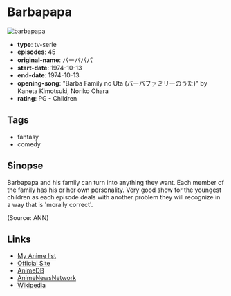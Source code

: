 # Barbapapa

![barbapapa](https://cdn.myanimelist.net/images/anime/7/3921.jpg)

-   **type**: tv-serie
-   **episodes**: 45
-   **original-name**: バーバパパ
-   **start-date**: 1974-10-13
-   **end-date**: 1974-10-13
-   **opening-song**: "Barba Family no Uta (バーバファミリーのうた)" by Kaneta Kimotsuki, Noriko Ohara
-   **rating**: PG - Children

## Tags

-   fantasy
-   comedy

## Sinopse

Barbapapa and his family can turn into anything they want. Each member of the family has his or her own personality. Very good show for the youngest children as each episode deals with another problem they will recognize in a way that is 'morally correct'.

(Source: ANN)

## Links

-   [My Anime list](https://myanimelist.net/anime/2823/Barbapapa)
-   [Official Site](http://www.barbapapa.org/)
-   [AnimeDB](http://anidb.info/perl-bin/animedb.pl?show=anime&aid=4043)
-   [AnimeNewsNetwork](http://www.animenewsnetwork.com/encyclopedia/anime.php?id=1208)
-   [Wikipedia](http://en.wikipedia.org/wiki/Barbapapa)
